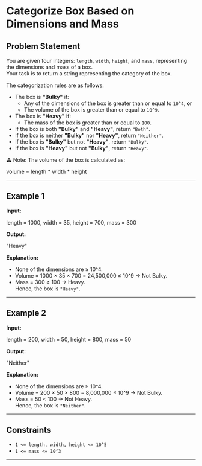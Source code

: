 # Categorize Box Based on Dimensions and Mass

## Problem Statement
You are given four integers: `length`, `width`, `height`, and `mass`, representing the dimensions and mass of a box.  
Your task is to return a string representing the category of the box.

The categorization rules are as follows:

- The box is **"Bulky"** if:
  - Any of the dimensions of the box is greater than or equal to `10^4`, **or**
  - The volume of the box is greater than or equal to `10^9`.
- The box is **"Heavy"** if:
  - The mass of the box is greater than or equal to `100`.
- If the box is both **"Bulky"** and **"Heavy"**, return `"Both"`.
- If the box is neither **"Bulky"** nor **"Heavy"**, return `"Neither"`.
- If the box is **"Bulky"** but not **"Heavy"**, return `"Bulky"`.
- If the box is **"Heavy"** but not **"Bulky"**, return `"Heavy"`.

⚠️ Note: The volume of the box is calculated as:  

volume = length * width * height


---

## Example 1
**Input:**

length = 1000, width = 35, height = 700, mass = 300


**Output:**

"Heavy"


**Explanation:**  
- None of the dimensions are ≥ 10^4.  
- Volume = 1000 × 35 × 700 = 24,500,000 ≤ 10^9 → Not Bulky.  
- Mass = 300 ≥ 100 → Heavy.  
Hence, the box is `"Heavy"`.

---

## Example 2
**Input:**

length = 200, width = 50, height = 800, mass = 50


**Output:**

"Neither"


**Explanation:**  
- None of the dimensions are ≥ 10^4.  
- Volume = 200 × 50 × 800 = 8,000,000 ≤ 10^9 → Not Bulky.  
- Mass = 50 < 100 → Not Heavy.  
Hence, the box is `"Neither"`.

---

## Constraints
- `1 <= length, width, height <= 10^5`
- `1 <= mass <= 10^3`

---

